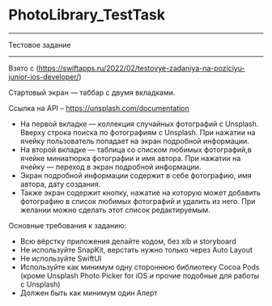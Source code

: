 # PhotoLibrary_TestTask

___
Тестовое задание
___

Взято с (https://swiftapps.ru/2022/02/testovye-zadaniya-na-poziciyu-junior-ios-developer/)

Стартовый экран — таббар с двумя вкладками.

Ссылка на API – https://unsplash.com/documentation

- На первой вкладке — коллекция случайных фотографий с Unsplash. Вверху строка поиска по фотографиям с Unsplash. При нажатии на ячейку пользователь попадает на экран подробной информации.
- На второй вкладке — таблица со списком любимых фотографий,в ячейке миниатюрка фотографии и имя автора. При нажатии на ячейку — переход в экран подробной информации.
- Экран подробной информации содержит в себе фотографию, имя автора, дату создания.
- Также экран содержит кнопку, нажатие на которую может добавить фотографию в список любимых фотографий и удалить из него. При желании можно сделать этот список редактируемым.

Основные требования к заданию:

- Всю вёрстку приложения делайте кодом, без xib и storyboard
- Не используйте SnapKit, верстать нужно только через Auto Layout
- Не используйте SwiftUI
- Используйте как минимум одну стороннюю библиотеку Cocoa Pods (кроме Unsplash Photo Picker for iOS и прочие подобные для работы с Unsplash) 
- Должен быть как минимум один Алерт
